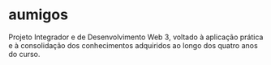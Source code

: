 # aumigos
Projeto Integrador e de Desenvolvimento Web 3, voltado à aplicação prática e à consolidação dos conhecimentos adquiridos ao longo dos quatro anos do curso.
